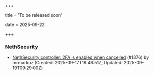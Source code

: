 +++

title = 'To be released soon'

date = 2025-09-22

+++

### NethSecurity

- [NethSecurity controller: 2FA is enabled when cancelled](https://github.com/NethServer/nethsecurity/issues/1376) (#1376) by mrmarkuz (Created: 2025-09-17T19:46:51Z, Updated: 2025-09-19T09:29:00Z)

